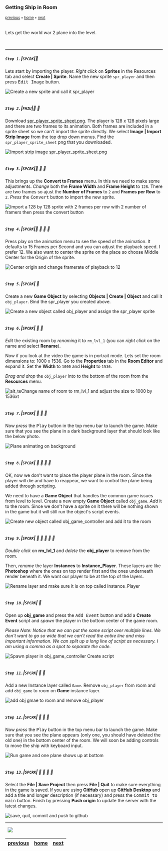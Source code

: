 <img src="https://via.placeholder.com/1000x4/45D7CA/45D7CA" alt="drawing" height="4px"/>

### Getting Ship in Room

<sub>[previous](../setting-up/README.md#user-content-setting-up) • [home](../README.md#user-content-gms2-ue4-space-rocks) • [next](../keyboard/README.md#user-content-moving-ship-with-keyboard)</sub>

<img src="https://via.placeholder.com/1000x4/45D7CA/45D7CA" alt="drawing" height="4px"/>

Lets get the world war 2 plane into the level.

<br>

---


##### `Step 1.`\|`SPCRK`|:small_blue_diamond:

Lets start by importing the player.  *Right click* on **Sprites** in the Resources tab and select **Create | Sprite**.  Name the new sprite `spr_player` and then press <kbd>Edit Image</kbd> button.

![Create a new sprite and call it spr_player](images/CreateNewPlayerSprite.gif)

<img src="https://via.placeholder.com/500x2/45D7CA/45D7CA" alt="drawing" height="2px" alt = ""/>

##### `Step 2.`\|`FHIU`|:small_blue_diamond: :small_blue_diamond: 

Download [spr_player_sprite_sheet.png](../Assets/Sprites/spr_player_sprite_sheet.png). The player is 128 x 128 pixels large and there are two frames to its animation.  Both frames are included in a sprite sheet so we can't import the sprite directly.  We select **Image | Import Strip Image** from the top drop down menus.  Find the `spr_player_sprite_sheet` png that you downloaded.

![Import strip image spr_player_sprite_sheet.png](images/ImportPlayerSpriteSheet.gif)

<img src="https://via.placeholder.com/500x2/45D7CA/45D7CA" alt="drawing" height="2px" alt = ""/>

##### `Step 3.`\|`SPCRK`|:small_blue_diamond: :small_blue_diamond: :small_blue_diamond:

This brings up the **Convert to Frames** menu.  In this we need to make some adjustments.  *Change* both the **Frame Width** and **Frame Height** to `128`.  There are two frames so ajust the **Number of Frames** to `2` and **Frames per Row** to `2`. *Press* the <kbd>Convert</kbd> button to import the new sprite.

![Import a 128 by 128 sprite with 2 frames per row with 2 number of framers then press the convert button](images/ConvertPlayerShipToFrames.png)

<img src="https://via.placeholder.com/500x2/45D7CA/45D7CA" alt="drawing" height="2px" alt = ""/>

##### `Step 4.`\|`SPCRK`|:small_blue_diamond: :small_blue_diamond: :small_blue_diamond: :small_blue_diamond:

Press play on the animation menu to see the speed of the animation.  It defaults to 15 Frames per Second and you can adjust the playback speed. I prefer 12.  We also want to center the sprite on the place so choose Middle Center for the Origin of the sprite.


![Center origin and change framerate of playback to 12](images/SpeedAndOriginPlayer.png)

<img src="https://via.placeholder.com/500x2/45D7CA/45D7CA" alt="drawing" height="2px" alt = ""/>

##### `Step 5.`\|`SPCRK`| :small_orange_diamond:

Create a new **Game Object** by selecting **Objects | Create | Object** and call it `obj_player`. Bind the spr_player you created above.

![Create a new object called obj_player and assign the spr_player sprite](images/CreatePlayerObject.png)

<img src="https://via.placeholder.com/500x2/45D7CA/45D7CA" alt="drawing" height="2px" alt = ""/>

##### `Step 6.`\|`SPCRK`| :small_orange_diamond: :small_blue_diamond:

*Edit* the existing room by *renaming* it to `rm_lvl_1` (you can *right click* on the name and select **Rename**). 	

Now if you look at the video the game is in portrait mode. Lets set the room dimensions to: 1000 x 1536. Go to the **Properties** tab in the **Room Editor** and expand it. Set the **Width** to `1000` and **Height** to `1536`.

*Drag and drop* the `obj_player` into to the bottom of the room from the **Resources** menu.

![alt_teChange name of room to rm_lvl_1 and adjust the size to 1000 by 1536xt](images/ChangeDimensionsOfGameRoom.png)

<img src="https://via.placeholder.com/500x2/45D7CA/45D7CA" alt="drawing" height="2px" alt = ""/>

##### `Step 7.`\|`SPCRK`| :small_orange_diamond: :small_blue_diamond: :small_blue_diamond:

Now *press* the <kbd>Play</kbd> button in the top menu bar to launch the game. Make sure that you see the plane in a dark background layer that should look like the below photo.

![Plane animating on background](images/PlaneNoLogicInGame.png)

<img src="https://via.placeholder.com/500x2/45D7CA/45D7CA" alt="drawing" height="2px" alt = ""/>

##### `Step 8.`\|`SPCRK`| :small_orange_diamond: :small_blue_diamond: :small_blue_diamond: :small_blue_diamond:

OK, now we don't want to place the player plane in the room. Since the player will die and have to reappear, we want to control the plane being added through scripting.

	
We need to have a **Game Object** that handles the common game issues from level to level. Create a new empty **Game Object** called `obj_game`. *Add* it to the room.  Since we don't have a sprite on it there will be nothing shown in the game but it will still run the object's script events.

![Create new object called obj_game_controller and add it to the room](images/AddGameControllerToRoom.png)

<img src="https://via.placeholder.com/500x2/45D7CA/45D7CA" alt="drawing" height="2px" alt = ""/>

##### `Step 9.`\|`SPCRK`| :small_orange_diamond: :small_blue_diamond: :small_blue_diamond: :small_blue_diamond: :small_blue_diamond:

*Double click* on **rm_lvl_1** and *delete* the **obj_player** to remove from the room.
		
Then, *rename* the layer **Instances** to **Instance_Player**.  These layers are like **Photoshop** where the ones on top render first and the ones underneath render beneath it.  We want our player to be at the top of the layers.

![Rename layer and make sure it is on top called Instance_Player](images/RenameRoomInstance.gif)

<img src="https://via.placeholder.com/500x2/45D7CA/45D7CA" alt="drawing" height="2px" alt = ""/>

##### `Step 10.`\|`SPCRK`| :large_blue_diamond:

Open up **obj_game** and press the <kbd>Add Event</kbd> button and add a **Create Event** script and *spawn* the player in the bottom center of the game room.

*Please Note: Notice that we can put the same script over multiple lines.  We don't want to go so wide that we can't read the entire line and miss important information.  We can split up a long line of script as necessary.  I am using a comma as a spot to separate the code.*

![Spawn player in obj_game_controller Create script](images/SpawnPlayerCreate.png)

<img src="https://via.placeholder.com/500x2/45D7CA/45D7CA" alt="drawing" height="2px" alt = ""/>


##### `Step 11.`\|`SPCRK`| :large_blue_diamond: :small_blue_diamond: 

Add a new Instance layer called `Game`. Remove `obj_player` from room and add `obj_game` to room on **Game** instance layer. 

![add obj gmae to room and remove obj_player](images/gameLayer.png)

<img src="https://via.placeholder.com/500x2/45D7CA/45D7CA" alt="drawing" height="2px" alt = ""/>

##### `Step 12.`\|`SPCRK`| :large_blue_diamond: :small_blue_diamond: :small_blue_diamond:  

Now *press* the <kbd>Play</kbd> button in the top menu bar to launch the game. Make sure that you see the plane appears (only one, you should have deleted the old one) in the bottom center of the room.  We will soon be adding controls to move the ship with keyboard input.

![Run game and one plane shows up at bottom](images/ShipSpawnedInGame.png)

<img src="https://via.placeholder.com/500x2/45D7CA/45D7CA" alt="drawing" height="2px" alt = ""/>


##### `Step 13.`\|`SPCRK`| :large_blue_diamond: :small_blue_diamond: :small_blue_diamond: :small_blue_diamond: 

Select the **File | Save Project** then press **File | Quit** to make sure everything in the game is saved. If you are using **GitHub** open up **GitHub Desktop** and add a title and longer description (if necessary) and press the <kbd>Commit to main</kbd> button. Finish by pressing **Push origin** to update the server with the latest changes.

![save, quit, commit and push to github](images/GitHub.png)

___


<img src="https://via.placeholder.com/1000x4/dba81a/dba81a" alt="drawing" height="4px" alt = ""/>

<img src="https://via.placeholder.com/1000x100/45D7CA/000000/?text=Next Up - Moving Ship with Keyboard">

<img src="https://via.placeholder.com/1000x4/dba81a/dba81a" alt="drawing" height="4px" alt = ""/>

| [previous](../setting-up/README.md#user-content-setting-up)| [home](../README.md#user-content-gms2-ue4-space-rocks) | [next](../keyboard/README.md#user-content-moving-ship-with-keyboard)|
|---|---|---|

